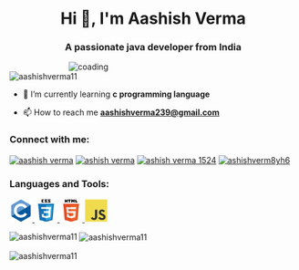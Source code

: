 <h1 align="center">Hi 👋, I'm Aashish Verma</h1>
<h3 align="center">A passionate java developer from India</h3>
<img align="right"  alt="coading" width="400", src="https://user-images.githubusercontent.com/55389276/140866485-8fb1c876-9a8f-4d6a-98dc-08c4981eaf70.gif">

<p align="left"> <img src="https://komarev.com/ghpvc/?username=aashishverma11&label=Profile%20views&color=0e75b6&style=flat" alt="aashishverma11" /> </p>

- 🌱 I’m currently learning **c programming language**

- 📫 How to reach me **aashishverma239@gmail.com**

<h3 align="left">Connect with me:</h3>
<p align="left">
<a href="https://linkedin.com/in/aashish verma" target="blank"><img align="center" src="https://raw.githubusercontent.com/rahuldkjain/github-profile-readme-generator/master/src/images/icons/Social/linked-in-alt.svg" alt="aashish verma" height="30" width="40" /></a>
<a href="https://fb.com/ashish verma" target="blank"><img align="center" src="https://raw.githubusercontent.com/rahuldkjain/github-profile-readme-generator/master/src/images/icons/Social/facebook.svg" alt="ashish verma" height="30" width="40" /></a>
<a href="https://instagram.com/ashish verma 1524" target="blank"><img align="center" src="https://raw.githubusercontent.com/rahuldkjain/github-profile-readme-generator/master/src/images/icons/Social/instagram.svg" alt="ashish verma 1524" height="30" width="40" /></a>
<a href="https://auth.geeksforgeeks.org/user/ashishverm8yh6" target="blank"><img align="center" src="https://raw.githubusercontent.com/rahuldkjain/github-profile-readme-generator/master/src/images/icons/Social/geeks-for-geeks.svg" alt="ashishverm8yh6" height="30" width="40" /></a>
</p>

<h3 align="left">Languages and Tools:</h3>
<p align="left"> <a href="https://www.cprogramming.com/" target="_blank" rel="noreferrer"> <img src="https://raw.githubusercontent.com/devicons/devicon/master/icons/c/c-original.svg" alt="c" width="40" height="40"/> </a> <a href="https://www.w3schools.com/css/" target="_blank" rel="noreferrer"> <img src="https://raw.githubusercontent.com/devicons/devicon/master/icons/css3/css3-original-wordmark.svg" alt="css3" width="40" height="40"/> </a> <a href="https://www.w3.org/html/" target="_blank" rel="noreferrer"> <img src="https://raw.githubusercontent.com/devicons/devicon/master/icons/html5/html5-original-wordmark.svg" alt="html5" width="40" height="40"/> </a> <a href="https://developer.mozilla.org/en-US/docs/Web/JavaScript" target="_blank" rel="noreferrer"> <img src="https://raw.githubusercontent.com/devicons/devicon/master/icons/javascript/javascript-original.svg" alt="javascript" width="40" height="40"/> </a> </p>

<p><img align="left" src="https://github-readme-stats.vercel.app/api/top-langs?username=aashishverma11&show_icons=true&locale=en&layout=compact" alt="aashishverma11" /></p>

<p>&nbsp;<img align="center" src="https://github-readme-stats.vercel.app/api?username=aashishverma11&show_icons=true&locale=en" alt="aashishverma11" /></p>

<p><img align="center" src="https://github-readme-streak-stats.herokuapp.com/?user=aashishverma11&" alt="aashishverma11" /></p>
